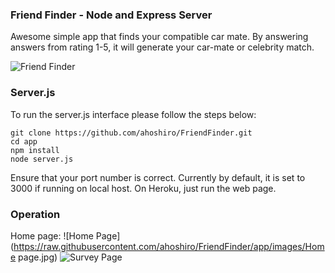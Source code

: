### Friend Finder - Node and Express Server

Awesome simple app that finds your compatible car mate. By answering answers from rating 1-5, it will generate your car-mate or celebrity match. 

![Friend Finder](http://media.hollywood.com/images/1000x731/6723330.jpg)
<!-- (https://raw.githubusercontent.com/username/projectname/branch/path/to/img.png) -->

### Server.js

To run the server.js interface please follow the steps below:

	git clone https://github.com/ahoshiro/FriendFinder.git
	cd app
	npm install
	node server.js

  Ensure that your port number is correct. Currently by default, it is set to 3000 if running on local host. On Heroku, just run the web page. 

### Operation

Home page:
![Home Page](https://raw.githubusercontent.com/ahoshiro/FriendFinder/app/images/Home page.jpg)
![Survey Page](https://raw.githubusercontent.com/ahoshiro/FriendFinder/app/images/Survey.jpg)

